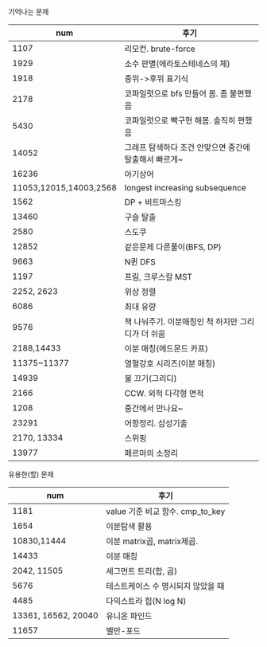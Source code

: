 기억나는 문제

|num|후기|
|---|-----------|
|1107|리모컨. brute-force|
|1929|소수 판별(에라토스테네스의 체)|
|1918|중위->후위 표기식|
|2178|코파일럿으로 bfs 만들어 봄. 좀 불편했음|
|5430|코파일럿으로 빡구현 해봄. 솔직히 편했음|
|14052|그래프 탐색하다 조건 안맞으면 중간에 탈출해서 빠르게~|
|16236|아기상어|
|11053,12015,14003,2568|longest increasing subsequence|
|1562|DP + 비트마스킹|
|13460|구슬 탈출|
|2580|스도쿠|
|12852|같은문제 다른풀이(BFS, DP)|
|9663|N퀸 DFS|
|1197|프림, 크루스칼 MST|
|2252, 2623|위상 정렬|
|6086|최대 유량|
|9576|책 나눠주기. 이분매칭인 척 하지만 그리디가 더 쉬움|
|2188,14433|이분 매칭(에드몬드 카프)|
|11375~11377|열혈강호 시리즈(이분 매칭)|
|14939|불 끄기(그리디)|
|2166|CCW. 외적 다각형 면적|
|1208|중간에서 만나요~|
|23291|어항정리. 삼성기출|
|2170, 13334|스위핑|
|13977|페르마의 소정리|

유용한(할) 문제

|num|후기|
|---|-----------|
|1181|value 기준 비교 함수. cmp_to_key|
|1654|이분탐색 활용|
|10830,11444|이분 matrix곱, matrix제곱.|
|14433|이분 매칭|
|2042, 11505|세그먼트 트리(합, 곱)|
|5676|테스트케이스 수 명시되지 않았을 때|
|4485|다익스트라 힙(N log N)|
|13361, 16562, 20040|유니온 파인드|
|11657|벨만-포드|